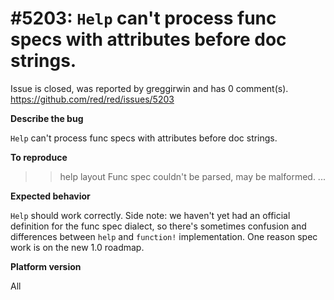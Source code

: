 
#5203: `Help` can't process func specs with attributes before doc strings.
================================================================================
Issue is closed, was reported by greggirwin and has 0 comment(s).
<https://github.com/red/red/issues/5203>

**Describe the bug**

`Help` can't process func specs with attributes before doc strings.

**To reproduce**

>> help layout
Func spec couldn't be parsed, may be malformed.
...

**Expected behavior**

`Help` should work correctly. Side note: we haven't yet had an official definition for the func spec dialect, so there's sometimes confusion and differences between `help` and `function!` implementation. One reason spec work is on the new 1.0 roadmap.

**Platform version**

All


